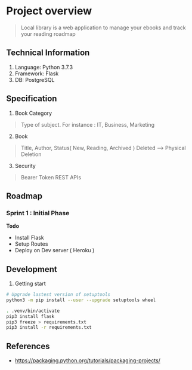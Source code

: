 # Project overview

> Local library is a web application to manage your ebooks and track your reading roadmap

## Technical Information

1. Language: Python 3.7.3
2. Framework: Flask
3. DB: PostgreSQL

## Specification

1. Book Category

> Type of subject. For instance : IT, Business, Marketing

2. Book

> Title, Author, Status( New, Reading, Archived )
> Deleted --> Physical Deletion

3. Security

> Bearer Token
> REST APIs

## Roadmap

### Sprint 1 : Initial Phase

**Todo**

- Install Flask
- Setup Routes
- Deploy on Dev server ( Heroku )

## Development

1. Getting start

```bash
# Upgrade lastest version of setuptools
python3 -m pip install --user --upgrade setuptools wheel

. .venv/bin/activate
pip3 install flask
pip3 freeze > requirements.txt
pip3 install -r requirements.txt
```


## References

- https://packaging.python.org/tutorials/packaging-projects/